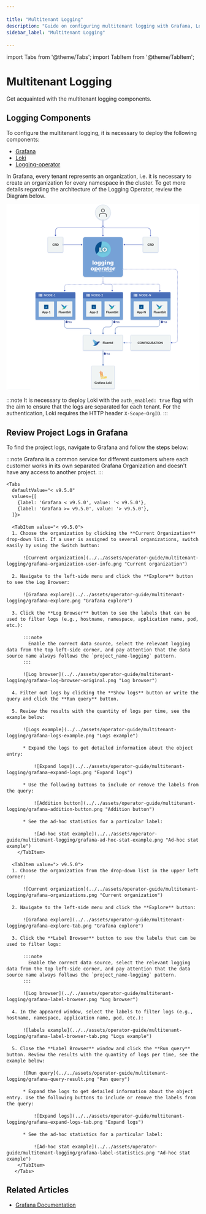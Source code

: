 ```yaml
---

title: "Multitenant Logging"
description: "Guide on configuring multitenant logging with Grafana, Loki, and Logging-operator, highlighting the transition from ELK to EFK stack for enhanced log management in KubeRocketCI."
sidebar_label: "Multitenant Logging"

---
```

<!-- markdownlint-disable MD025 -->

import Tabs from '@theme/Tabs';
import TabItem from '@theme/TabItem';

# Multitenant Logging

<head>
  <link rel="canonical" href="https://docs.kuberocketci.io/docs/operator-guide/monitoring-and-observability/multitenant-logging" />
</head>

Get acquainted with the multitenant logging components.

## Logging Components

To configure the multitenant logging, it is necessary to deploy the following components:

* [Grafana](https://grafana.com/)
* [Loki](https://grafana.com/oss/loki/)
* [Logging-operator](https://kube-logging.dev/docs/)

In Grafana, every tenant represents an organization, i.e. it is necessary to create an organization for every namespace in the cluster. To get more details regarding the architecture of the Logging Operator, review the Diagram below.

  ![Logging operator scheme](../../assets/operator-guide/logging-operator-architecture.png "Logging operator scheme")

:::note
  It is necessary to deploy Loki with the `auth_enabled: true` flag with the aim to ensure that the logs are separated for each tenant. For the authentication, Loki requires the HTTP header `X-Scope-OrgID`.
:::

## Review Project Logs in Grafana

To find the project logs, navigate to Grafana and follow the steps below:

  :::note
    Grafana is a common service for different customers where each customer works in its own separated Grafana Organization
    and doesn't have any access to another project.
  :::

    <Tabs
      defaultValue="< v9.5.0"
      values={[
        {label: 'Grafana < v9.5.0', value: '< v9.5.0'},
        {label: 'Grafana >= v9.5.0', value: '> v9.5.0'},
      ]}>

      <TabItem value="< v9.5.0">
      1. Choose the organization by clicking the **Current Organization** drop-down list. If a user is assigned to several organizations, switch easily by using the Switch button:

          ![Current organization](../../assets/operator-guide/multitenant-logging/grafana-organization-user-info.png "Current organization")

      2. Navigate to the left-side menu and click the **Explore** button to see the Log Browser:

          ![Grafana explore](../../assets/operator-guide/multitenant-logging/grafana-explore.png "Grafana explore")

      3. Click the **Log Browser** button to see the labels that can be used to filter logs (e.g., hostname, namespace, application name, pod, etc.):

          :::note
            Enable the correct data source, select the relevant logging data from the top left-side corner, and pay attention that the data source name always follows the `project_name-logging` pattern.
          :::

          ![Log browser](../../assets/operator-guide/multitenant-logging/grafana-log-browser-original.png "Log browser")

      4. Filter out logs by clicking the **Show logs** button or write the query and click the **Run query** button.

      5. Review the results with the quantity of logs per time, see the example below:

          ![Logs example](../../assets/operator-guide/multitenant-logging/grafana-logs-example.png "Logs example")

          * Expand the logs to get detailed information about the object entry:

              ![Expand logs](../../assets/operator-guide/multitenant-logging/grafana-expand-logs.png "Expand logs")

          * Use the following buttons to include or remove the labels from the query:

              ![Addition button](../../assets/operator-guide/multitenant-logging/grafana-addition-button.png "Addition button")

          * See the ad-hoc statistics for a particular label:

              ![Ad-hoc stat example](../../assets/operator-guide/multitenant-logging/grafana-ad-hoc-stat-example.png "Ad-hoc stat example")
        </TabItem>

      <TabItem value="> v9.5.0">
      1. Choose the organization from the drop-down list in the upper left corner:

          ![Current organization](../../assets/operator-guide/multitenant-logging/grafana-organizations.png "Current organization")

      2. Navigate to the left-side menu and click the **Explore** button:

          ![Grafana explore](../../assets/operator-guide/multitenant-logging/grafana-explore-tab.png "Grafana explore")

      3. Click the **Label Browser** button to see the labels that can be used to filter logs:

          :::note
            Enable the correct data source, select the relevant logging data from the top left-side corner, and pay attention that the data source name always follows the `project_name-logging` pattern.
          :::

          ![Log browser](../../assets/operator-guide/multitenant-logging/grafana-label-browser.png "Log browser")

      4. In the appeared window, select the labels to filter logs (e.g., hostname, namespace, application name, pod, etc.):

          ![labels example](../../assets/operator-guide/multitenant-logging/grafana-label-browser-tab.png "Logs example")

      5. Close the **Label Browser** window and click the **Run query** button. Review the results with the quantity of logs per time, see the example below:

          ![Run query](../../assets/operator-guide/multitenant-logging/grafana-query-result.png "Run query")

          * Expand the logs to get detailed information about the object entry. Use the following buttons to include or remove the labels from the query:

              ![Expand logs](../../assets/operator-guide/multitenant-logging/grafana-expand-logs-tab.png "Expand logs")

          * See the ad-hoc statistics for a particular label:

              ![Ad-hoc stat example](../../assets/operator-guide/multitenant-logging/grafana-label-statistics.png "Ad-hoc stat example")
        </TabItem>
       </Tabs>

## Related Articles

* [Grafana Documentation](https://grafana.com/docs/grafana/latest/)
